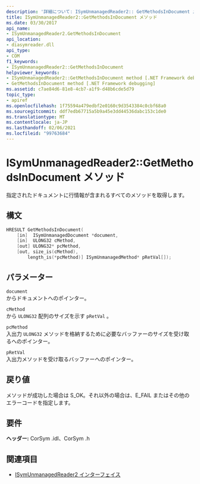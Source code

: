 ```yaml
---
description: '詳細について: ISymUnmanagedReader2:: GetMethodsInDocument メソッド'
title: ISymUnmanagedReader2::GetMethodsInDocument メソッド
ms.date: 03/30/2017
api_name:
- ISymUnmanagedReader2.GetMethodsInDocument
api_location:
- diasymreader.dll
api_type:
- COM
f1_keywords:
- ISymUnmanagedReader2::GetMethodsInDocument
helpviewer_keywords:
- ISymUnmanagedReader2::GetMethodsInDocument method [.NET Framework debugging]
- GetMethodsInDocument method [.NET Framework debugging]
ms.assetid: c7ae84d6-81e8-4cb7-a1f9-d48b6cde5d79
topic_type:
- apiref
ms.openlocfilehash: 1f75594a479edbf2e0160c9d3543384c0cbf68a0
ms.sourcegitcommit: ddf7edb67715a5b9a45e3dd44536dabc153c1de0
ms.translationtype: MT
ms.contentlocale: ja-JP
ms.lasthandoff: 02/06/2021
ms.locfileid: "99763684"
---
```

# <a name="isymunmanagedreader2getmethodsindocument-method"></a>ISymUnmanagedReader2::GetMethodsInDocument メソッド

指定されたドキュメントに行情報が含まれるすべてのメソッドを取得します。  
  
## <a name="syntax"></a>構文  
  
```cpp  
HRESULT GetMethodsInDocument(  
    [in]  ISymUnmanagedDocument *document,  
    [in]  ULONG32 cMethod,  
    [out] ULONG32* pcMethod,  
    [out, size_is(cMethod),  
        length_is(*pcMethod)] ISymUnmanagedMethod* pRetVal[]);  
```  
  
## <a name="parameters"></a>パラメーター  

 `document`  
 からドキュメントへのポインター。  
  
 `cMethod`  
 から `ULONG32` 配列のサイズを示す  `pRetVal` 。  
  
 `pcMethod`  
 入出力 `ULONG32` メソッドを格納するために必要なバッファーのサイズを受け取るへのポインター。  
  
 `pRetVal`  
 入出力メソッドを受け取るバッファーへのポインター。  
  
## <a name="return-value"></a>戻り値  

 メソッドが成功した場合は S_OK。それ以外の場合は、E_FAIL またはその他のエラーコードを指定します。  
  
## <a name="requirements"></a>要件  

 **ヘッダー:** CorSym .idl、CorSym .h  
  
## <a name="see-also"></a>関連項目

- [ISymUnmanagedReader2 インターフェイス](isymunmanagedreader2-interface.md)
